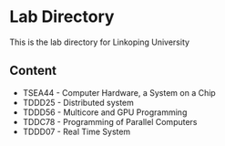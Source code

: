 # Lab Directory 

This is the lab directory for Linkoping University

## Content

*  TSEA44 - Computer Hardware, a System on a Chip
*  TDDD25 - Distributed system
*  TDDD56 - Multicore and GPU Programming
*  TDDC78 - Programming of Parallel Computers
*  TDDD07 - Real Time System